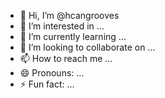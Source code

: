 - 👋 Hi, I’m @hcangrooves
- 👀 I’m interested in ...
- 🌱 I’m currently learning ...
- 💞️ I’m looking to collaborate on ...
- 📫 How to reach me ...
- 😄 Pronouns: ...
- ⚡ Fun fact: ...

<!---
hcangrooves/hcangrooves is a ✨ special ✨ repository because its `README.md` (this file) appears on your GitHub profile.
You can click the Preview link to take a look at your changes.
--->
